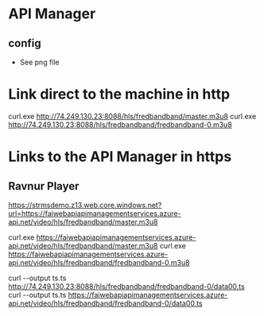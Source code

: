 # API Manager

## config
- See png file

<policies>
    <inbound>
        <base />
        <rewrite-uri id="rewrite-uri" template="@{

        var subUrl = context.Request.Url.Path.ToLower().Replace("/video", "");
        return $"{subUrl}";              
}" />
    </inbound>
</policies>

# Link direct to the machine in http
curl.exe http://74.249.130.23:8088/hls/fredbandband/master.m3u8
curl.exe http://74.249.130.23:8088/hls/fredbandband/fredbandband-0.m3u8

# Links to the API Manager in https

## Ravnur Player
https://strmsdemo.z13.web.core.windows.net?url=https://faiwebapiapimanagementservices.azure-api.net/video/hls/fredbandband/master.m3u8

curl.exe https://faiwebapiapimanagementservices.azure-api.net/video/hls/fredbandband/master.m3u8
curl.exe https://faiwebapiapimanagementservices.azure-api.net/video/hls/fredbandband/fredbandband-0.m3u8

curl --output ts.ts http://74.249.130.23:8088/hls/fredbandband/fredbandband-0/data00.ts
curl --output ts.ts https://faiwebapiapimanagementservices.azure-api.net/video/hls/fredbandband/fredbandband-0/data00.ts

